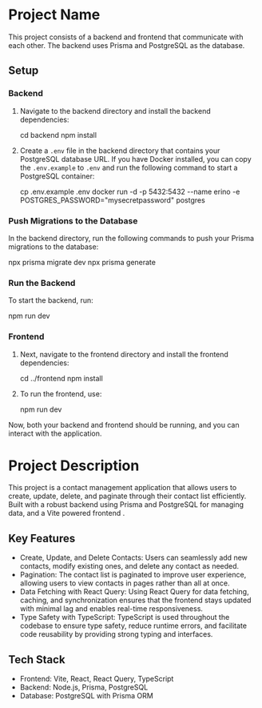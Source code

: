 # Project Name

This project consists of a backend and frontend that communicate with each other. The backend uses Prisma and PostgreSQL as the database.

## Setup

### Backend

1. Navigate to the backend directory and install the backend dependencies:

   cd backend
   npm install

2. Create a `.env` file in the backend directory that contains your PostgreSQL database URL. If you have Docker installed, you can copy the `.env.example` to `.env` and run the following command to start a PostgreSQL container:

   cp .env.example .env
   docker run -d -p 5432:5432 --name erino -e POSTGRES_PASSWORD="mysecretpassword" postgres

### Push Migrations to the Database

In the backend directory, run the following commands to push your Prisma migrations to the database:

npx prisma migrate dev
npx prisma generate

### Run the Backend

To start the backend, run:

npm run dev

### Frontend

1. Next, navigate to the frontend directory and install the frontend dependencies:

   cd ../frontend
   npm install

2. To run the frontend, use:

   npm run dev

Now, both your backend and frontend should be running, and you can interact with the application.

# Project Description

This project is a contact management application that allows users to create, update, delete, and paginate through their contact list efficiently. Built with a robust backend using Prisma and PostgreSQL for managing data, and a Vite powered frontend .

## Key Features

- Create, Update, and Delete Contacts: Users can seamlessly add new contacts, modify existing ones, and delete any contact as needed.
- Pagination: The contact list is paginated to improve user experience, allowing users to view contacts in pages rather than all at once.
- Data Fetching with React Query: Using React Query for data fetching, caching, and synchronization ensures that the frontend stays updated with minimal lag and enables real-time responsiveness.
- Type Safety with TypeScript: TypeScript is used throughout the codebase to ensure type safety, reduce runtime errors, and facilitate code reusability by providing strong typing and interfaces.

## Tech Stack

- Frontend: Vite, React, React Query, TypeScript
- Backend: Node.js, Prisma, PostgreSQL
- Database: PostgreSQL with Prisma ORM
